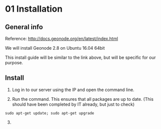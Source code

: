 # 01 Installation

## General info
Reference: http://docs.geonode.org/en/latest/index.html

We will install Geonode 2.8 on Ubuntu 16.04 64bit

This install guide will be similar to the link above, but will be specific for our purpose.

## Install

1. Log in to our server using the IP and open the command line.

2.  Run the command. This ensures that all packages are up to date. (This should have been completed by IT already, but just to check)

`sudo apt-get update; sudo apt-get upgrade`

3. 



